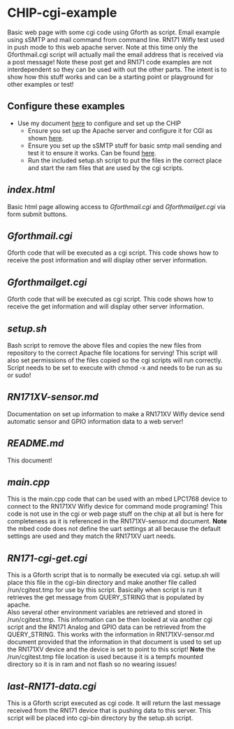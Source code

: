 # CHIP-cgi-example
Basic web page with some cgi code using Gforth as script.
Email example using sSMTP and mail command from command line.
RN171 Wifly test used in push mode to this web apache server.
Note at this time only the Gforthmail.cgi script will actually mail the email address that is received via a post message!
Note these post get and RN171 code examples are not interdependent so they can be used with out the other parts.  The intent is to show how this stuff works and can be a starting point
or playground for other examples or test!

## Configure these examples
* Use my document [here](https://github.com/harrypower/CHIPdocs) to configure and set up the CHIP
  * Ensure you set up the Apache server and configure it for CGI as shown [here](https://github.com/harrypower/CHIPdocs/blob/master/my_chip_software.md).
  * Ensure you set up the sSMTP stuff for basic smtp mail sending and test it to ensure it works.  Can be found [here](https://github.com/harrypower/CHIPdocs/blob/master/my_chip_software.md).
  * Run the included setup.sh script to put the files in the correct place and start the ram files that are used by the cgi scripts.

## *index.html*
Basic html page allowing access to *Gforthmail.cgi* and *Gforthmailget.cgi* via form submit buttons.

## *Gforthmail.cgi*
Gforth code that will be executed as a cgi script.
This code shows how to receive the post information and will display other server information.

## *Gforthmailget.cgi*
Gforth code that will be executed as cgi script.
This code shows how to receive the get information and will display other server information.

## *setup.sh*
Bash script to remove the above files and copies the new files from repository to the correct Apache file locations for serving!
This script will also set permissions of the files copied so the cgi scripts will run correctly.  
Script needs to be set to execute with chmod -x and needs to be run as su or sudo!

## *RN171XV-sensor.md*
Documentation on set up information to make a RN171XV Wifly device send automatic sensor and GPIO information data to a web server!

## *README.md*
This document!

## *main.cpp*
This is the main.cpp code that can be used with an mbed LPC1768 device to connect to the RN171XV Wifly device for command mode programing!
This code is not use in the cgi or web page stuff on the chip at all but is here for completeness as it is referenced in the RN171XV-sensor.md document.
**Note** the mbed code does not define the uart settings at all because the default settings are used and they match the RN171XV uart needs.  

## *RN171-cgi-get.cgi*
This is a Gforth script that is to normally be executed via cgi.  setup.sh will place this file in the cgi-bin directory and make another file called
/run/cgitest.tmp for use by this script.  Basically when script is run it retrieves the get message from QUERY_STRING that is populated by apache.  
Also several other environment variables are retrieved and stored in /run/cgitest.tmp.  This information can be then looked at via another cgi script and the
RN171 Analog and GPIO data can be retrieved from the QUERY_STRING.  This works with the information in RN171XV-sensor.md document provided that the information
in that document is used to set up the RN171XV device and the device is set to point to this script!
**Note** the /run/cgitest.tmp file location is used because it is a tempfs mounted directory so it is in ram and not flash so no wearing issues!

## *last-RN171-data.cgi*
This is a Gforth script executed as cgi code.  It will return the last message received from the RN171 device that is pushing data to this server.
This script will be placed into cgi-bin directory by the setup.sh script.
